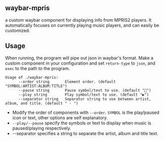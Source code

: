 ## waybar-mpris

a custom waybar component for displaying info from MPRIS2 players. It automatically focuses on currently playing music players, and can easily be customized.

## Usage
When running, the program will pipe out json in waybar's format. Make a custom component in your configuration and set `return-type` to `json`, and `exec` to the path to the program.
```
Usage of ./waybar-mpris:
      --order string       Element order. (default "SYMBOL:ARTIST:ALBUM:TITLE")
      --pause string       Pause symbol/text to use. (default "")
      --play string        Play symbol/text to use. (default "▶")
      --separator string   Separator string to use between artist, album, and title. (default " - ")
```
* Modify the order of components with `--order`. `SYMBOL` is the play/paused icon or text, other options are self explanatory.
* `--play/--pause` specify the symbols or text to display when music is paused/playing respectively.
* --separator specifies a string to separate the artist, album and title text.

